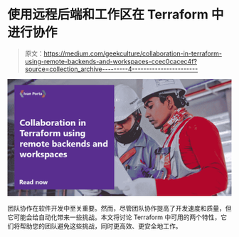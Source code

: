# 使用远程后端和工作区在 Terraform 中进行协作

> 原文：<https://medium.com/geekculture/collaboration-in-terraform-using-remote-backends-and-workspaces-ccec0cacec4f?source=collection_archive---------4----------------------->

![](img/1f88de1cb2f8f07f94ed923ac381fd66.png)

团队协作在软件开发中至关重要。然而，尽管团队协作提高了开发速度和质量，但它可能会给自动化带来一些挑战。本文将讨论 Terraform 中可用的两个特性，它们将帮助您的团队避免这些挑战，同时更高效、更安全地工作。